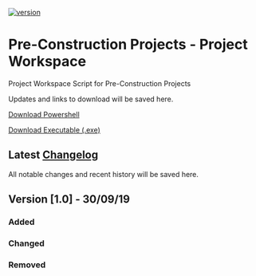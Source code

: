 [![version][version-badge]][CHANGELOG]

# Pre-Construction Projects - Project Workspace

Project Workspace Script for Pre-Construction Projects

Updates and links to download will be saved here.

[Download Powershell]

[Download Executable (.exe)]

## Latest [Changelog]
All notable changes and recent history will be saved here. 

## Version [1.0] - 30/09/19
### Added


### Changed


### Removed


[CHANGELOG]: ./CHANGELOG.md
[LICENSE]: ./LICENSE
[ruby-version]: .ruby-version
[source]: source/
[version-badge]: https://img.shields.io/badge/version-1.4-blue.svg
[Download Powershell]: https://github.com/LukeSeddon/ProjectWorkspace/blob/master/Pre-Construction%20Projects/PWS-Construction.ps1
[Download Executable (.exe)]: https://github.com/LukeSeddon/ProjectWorkspace/blob/master/Construction%20Projects/PWS-Construction.exe
